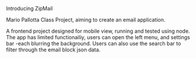 Introducing ZipMail

Mario Pallotta Class Project, aiming to create an email application.

A frontend project designed for mobile view, running and tested using node. The app has limited functionailiy, 
users can open the left menu, and settings bar -each blurring the background. Users can also use the search bar 
to filter through the email block json data.
